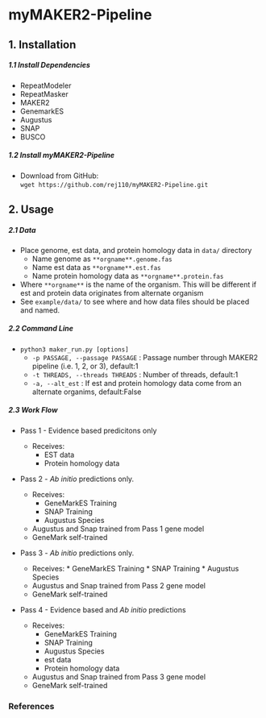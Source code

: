 # myMAKER2-Pipeline

## 1. Installation
##### 1.1 Install Dependencies 
* RepeatModeler
* RepeatMasker
* MAKER2
* GenemarkES
* Augustus
* SNAP
* BUSCO
##### 1.2  Install myMAKER2-Pipeline
* Download from GitHub: \
`wget https://github.com/rej110/myMAKER2-Pipeline.git` 

## 2. Usage
##### 2.1 Data
* Place genome, est data, and protein homology data in `data/` directory
    * Name genome as `**orgname**.genome.fas`
    * Name est data as `**orgname**.est.fas`
    * Name protein homology data as `**orgname**.protein.fas`
* Where `**orgname**` is the name of the organism. This will be different if est and protein data originates from alternate organism
* See `example/data/` to see where and how data files should be placed and named.

##### 2.2 Command Line
* `python3 maker_run.py [options]`
    * `-p PASSAGE, --passage PASSAGE` : Passage number through MAKER2 pipeline (i.e. 1, 2, or 3), default:1
    * `-t THREADS, --threads THREADS` : Number of threads, default:1
    * `-a, --alt_est` : If est and protein homology data come from an alternate organims, default:False

##### 2.3 Work Flow
* Pass 1 - Evidence based predicitons only
    * Receives:
        * EST data
        * Protein homology data
        
* Pass 2 - _Ab initio_ predictions only.
    * Receives:
        * GeneMarkES Training
        * SNAP Training
        * Augustus Species 
    * Augustus and Snap trained from Pass 1 gene model
    * GeneMark self-trained
 
* Pass 3 - _Ab initio_ predictions only.
    * Receives:
            * GeneMarkES Training
            * SNAP Training
            * Augustus Species 
    * Augustus and Snap trained from Pass 2 gene model
    * GeneMark self-trained
    
* Pass 4 - Evidence based and _Ab initio_ predictions
    * Receives:
        * GeneMarkES Training
        * SNAP Training
        * Augustus Species
        * est data
        * Protein homology data
    * Augustus and Snap trained from Pass 3 gene model
    * GeneMark self-trained

### References
